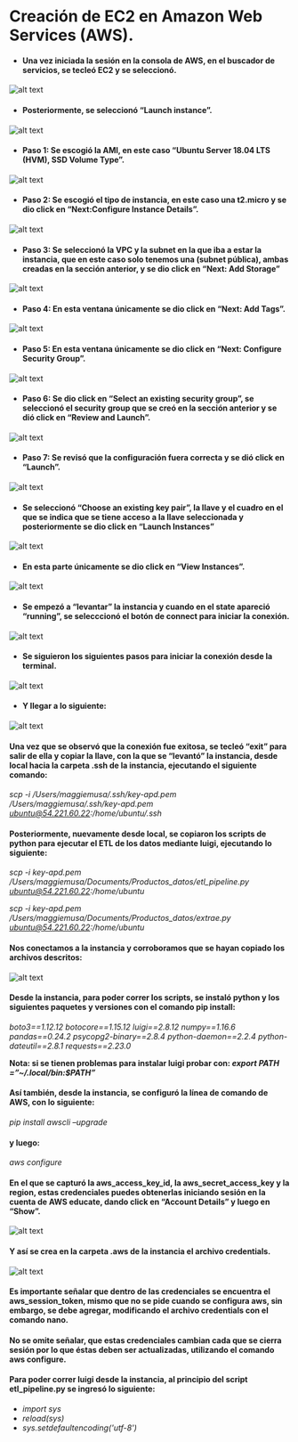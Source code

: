 # Creación de EC2 en Amazon Web Services (AWS).

* #### Una vez iniciada la sesión en la consola de AWS, en el buscador de servicios, se tecleó EC2 y se seleccionó.

![alt text](https://github.com/ArquitecturaProductoDatos7/Diseno_producto_de_datos-/blob/master/imagenes/AWS/EC2/buscador.png)

* #### Posteriormente, se seleccionó “Launch instance”.

![alt text](https://github.com/ArquitecturaProductoDatos7/Diseno_producto_de_datos-/blob/master/imagenes/AWS/EC2/launch.png)

* #### Paso 1: Se escogió la AMI, en este caso “Ubuntu Server 18.04 LTS (HVM), SSD Volume Type”.

![alt text](https://github.com/ArquitecturaProductoDatos7/Diseno_producto_de_datos-/blob/master/imagenes/AWS/EC2/paso1.png)

* #### Paso 2: Se escogió el tipo de instancia, en este caso una t2.micro y se dio click en “Next:Configure Instance Details”.

![alt text](https://github.com/ArquitecturaProductoDatos7/Diseno_producto_de_datos-/blob/master/imagenes/AWS/EC2/paso2.png)

* #### Paso 3: Se seleccionó la VPC y la subnet en la que iba a estar la instancia, que en este caso solo tenemos una (subnet pública), ambas creadas en la sección anterior, y se dio click en “Next: Add Storage”

![alt text](https://github.com/ArquitecturaProductoDatos7/Diseno_producto_de_datos-/blob/master/imagenes/AWS/EC2/paso3.png)

* #### Paso 4: En esta ventana únicamente se dio click en “Next: Add Tags”.

![alt text](https://github.com/ArquitecturaProductoDatos7/Diseno_producto_de_datos-/blob/master/imagenes/AWS/EC2/paso4.png)

* #### Paso 5: En esta ventana únicamente se dio click en “Next: Configure Security Group”.

![alt text](https://github.com/ArquitecturaProductoDatos7/Diseno_producto_de_datos-/blob/master/imagenes/AWS/EC2/paso5.png)

* #### Paso 6: Se dio click en “Select an existing security group”, se seleccionó el security group que se creó en la sección anterior y se dió click en “Review and Launch”.

![alt text](https://github.com/ArquitecturaProductoDatos7/Diseno_producto_de_datos-/blob/master/imagenes/AWS/EC2/paso6.png)

* #### Paso 7: Se revisó que la configuración fuera correcta y se dió click en “Launch”.

![alt text](https://github.com/ArquitecturaProductoDatos7/Diseno_producto_de_datos-/blob/master/imagenes/AWS/EC2/paso7.png)

* #### Se seleccionó “Choose an existing key pair”, la llave y el cuadro en el que se indica que se tiene acceso a la llave seleccionada y posteriormente se dio click en “Launch Instances”

![alt text](https://github.com/ArquitecturaProductoDatos7/Diseno_producto_de_datos-/blob/master/imagenes/AWS/EC2/llave.png)

* #### En esta parte únicamente se dio click en “View Instances”.

![alt text](https://github.com/ArquitecturaProductoDatos7/Diseno_producto_de_datos-/blob/master/imagenes/AWS/EC2/status.png)

* #### Se empezó a “levantar” la instancia y cuando en el state apareció “running”, se selecccionó el botón de connect para iniciar la conexión.

![alt text](https://github.com/ArquitecturaProductoDatos7/Diseno_producto_de_datos-/blob/master/imagenes/AWS/EC2/running.png)

* #### Se siguieron los siguientes pasos para iniciar la conexión desde la terminal. 

![alt text](https://github.com/ArquitecturaProductoDatos7/Diseno_producto_de_datos-/blob/master/imagenes/AWS/EC2/connect.png)

* #### Y llegar a lo siguiente:

![alt text](https://github.com/ArquitecturaProductoDatos7/Diseno_producto_de_datos-/blob/master/imagenes/AWS/EC2/conexion.png)

#### Una vez que se observó que la conexión fue exitosa, se tecleó “exit” para salir de ella y copiar la llave, con la que se “levantó” la instancia, desde local hacia la carpeta .ssh de la instancia, ejecutando el siguiente comando:

*scp -i /Users/maggiemusa/.ssh/key-apd.pem /Users/maggiemusa/.ssh/key-apd.pem ubuntu@54.221.60.22:/home/ubuntu/.ssh*


#### Posteriormente, nuevamente desde local, se copiaron los scripts de python para ejecutar el ETL de los datos mediante luigi, ejecutando lo siguiente:

*scp -i key-apd.pem /Users/maggiemusa/Documents/Productos_datos/etl_pipeline.py ubuntu@54.221.60.22:/home/ubuntu*

*scp -i key-apd.pem /Users/maggiemusa/Documents/Productos_datos/extrae.py ubuntu@54.221.60.22:/home/ubuntu*

#### Nos conectamos a la instancia y corroboramos que se hayan copiado los archivos descritos:

![alt text](https://github.com/ArquitecturaProductoDatos7/Diseno_producto_de_datos-/blob/master/imagenes/AWS/EC2/archivos_ec2.png)

#### Desde la instancia, para poder correr los scripts, se instaló python y los siguientes paquetes y versiones con el comando pip install:

*boto3==1.12.12*
*botocore==1.15.12*
*luigi==2.8.12*
*numpy==1.16.6*
*pandas==0.24.2*
*psycopg2-binary==2.8.4*
*python-daemon==2.2.4*
*python-dateutil==2.8.1*
*requests==2.23.0*

**Nota: si se tienen problemas para instalar luigi probar con: *export PATH =”~/.local/bin:$PATH”***

#### Así también, desde la instancia, se configuró la línea de comando de AWS, con lo siguiente:

*pip install awscli –upgrade*

#### y luego:

*aws configure*

#### En el que se capturó la aws_access_key_id, la aws_secret_access_key y la region, estas credenciales puedes obtenerlas iniciando sesión en la cuenta de AWS educate, dando click en “Account Details” y luego en “Show”.

![alt text](https://github.com/ArquitecturaProductoDatos7/Diseno_producto_de_datos-/blob/master/imagenes/AWS/EC2/credentials_educate.png)

#### Y así se crea en la carpeta .aws de la instancia el archivo credentials.

![alt text](https://github.com/ArquitecturaProductoDatos7/Diseno_producto_de_datos-/blob/master/imagenes/AWS/EC2/credentials_ec2.png)

#### Es importante señalar que dentro de las credenciales se encuentra el aws_session_token, mismo que no se pide cuando se configura aws, sin embargo, se debe agregar, modificando el archivo credentials con el comando nano.

#### No se omite señalar, que estas credenciales cambian cada que se cierra sesión por lo que éstas deben ser actualizadas, utilizando el comando aws configure.

#### Para poder correr luigi desde la instancia, al principio del script etl_pipeline.py se ingresó lo siguiente:

*  *import sys*
*  *reload(sys)*
*  *sys.setdefaultencoding('utf-8')*


